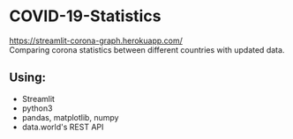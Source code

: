 # COVID-19-Statistics
https://streamlit-corona-graph.herokuapp.com/  
Comparing corona statistics between different countries with updated data.

## Using:
* Streamlit
* python3
* pandas, matplotlib, numpy
* data.world's REST API
